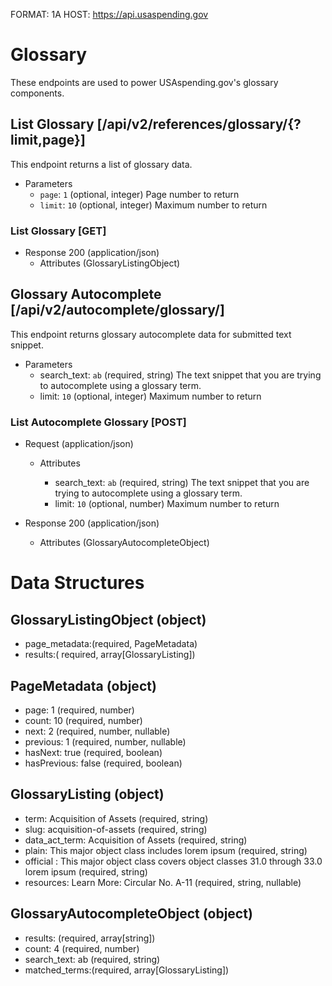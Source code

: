 FORMAT: 1A
HOST: https://api.usaspending.gov

# Glossary

These endpoints are used to power USAspending.gov's glossary components. 



## List Glossary [/api/v2/references/glossary/{?limit,page}]

This endpoint returns a list of glossary data.

+ Parameters
    + `page`: `1` (optional, integer)
        Page number to return
    + `limit`: `10` (optional, integer)
        Maximum number to return

### List Glossary [GET]

+ Response 200 (application/json)
    + Attributes (GlossaryListingObject)

## Glossary Autocomplete [/api/v2/autocomplete/glossary/]

This endpoint returns glossary autocomplete data for submitted text snippet.


+ Parameters
    + search_text: `ab` (required, string)
        The text snippet that you are trying to autocomplete using a glossary term.
    + limit: `10` (optional, integer)
        Maximum number to return

### List Autocomplete Glossary [POST]

+ Request (application/json)

    + Attributes

        + search_text: `ab` (required, string)
        The text snippet that you are trying to autocomplete using a glossary term.
        + limit: `10` (optional, number)
        Maximum number to return
        
+ Response 200 (application/json)
    + Attributes (GlossaryAutocompleteObject)


# Data Structures

## GlossaryListingObject (object)
+ page_metadata:(required, PageMetadata)
+ results:( required, array[GlossaryListing])

## PageMetadata (object)
+ page: 1 (required, number)
+ count: 10 (required, number)
+ next: 2 (required, number, nullable)
+ previous: 1 (required, number, nullable)
+ hasNext: true (required, boolean)
+ hasPrevious: false (required, boolean)

## GlossaryListing (object)
+ term: Acquisition of Assets (required, string)
+ slug: acquisition-of-assets (required, string)
+ data_act_term: Acquisition of Assets (required, string)
+ plain: This major object class includes lorem ipsum (required, string)
+ official : This major object class covers object classes 31.0 through 33.0 lorem ipsum (required, string)
+ resources: Learn More: Circular No. A-11 (required, string, nullable)

## GlossaryAutocompleteObject (object)
+ results: (required, array[string])
+ count: 4 (required, number)
+ search_text: ab (required, string)
+ matched_terms:(required, array[GlossaryListing])
